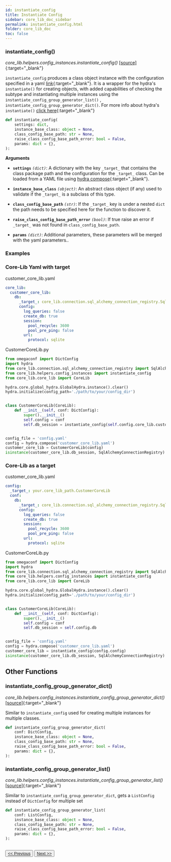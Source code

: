 ```yaml
---
id: instantiate_config
title: Instantiate Config
sidebar: core_lib_doc_sidebar
permalink: instantiate_config.html
folder: core_lib_doc
toc: false
---
```


### instantiate_config()

*core_lib.helpers.config_instances.instantiate_config()* [[source]](https://github.com/shay-te/core-lib/blob/master/core_lib/helpers/config_instances.py#L62){:target="_blank"}

`instantiate_config` produces a class object instance with the configuration specified in a yaml [link](https://github.com/facebookresearch/hydra/blob/740f1446189e26d3e4a3d8c6222a50560a521820/hydra/_internal/instantiate/_instantiate2.py#L148){:target="_blank"}.
It is a wrapper for the hydra's `instantiate()` for creating objects, with added capabilities of checking the 
subtype and instantiating multiple instances using the `instantiate_config_group_generator_list()` , `instantiate_config_group_generator_dict()`. 
For more info about hydra's `instantiate()` [click here](https://hydra.cc/docs/advanced/instantiate_objects/overview/){:target="_blank"}

```python
def instantiate_config(
    settings: dict,
    instance_base_class: object = None,
    class_config_base_path: str = None,
    raise_class_config_base_path_error: bool = False,
    params: dict = {},
):
```
**Arguments**

- **`settings`** *`(dict)`*: A dictionary with the key `_target_` that contains the class package path and the configuration for the `_target_` class.
Can be loaded from a YAML file using [hydra compose](https://hydra.cc/docs/1.0/experimental/compose_api/){:target="_blank"}.

- **`instance_base_class`** *`(object)`*: An abstract class object (if any) used to validate if the `_target_` is a subclass of this type.

- **`class_config_base_path`** *`(str)`*: If the `_target_` key is under a nested `dict` the path needs to be specified here for the function to discover it.

- **`raise_class_config_base_path_error`** *`(bool)`*: If true raise an error if `_target_` was not found in `class_config_base_path`.

- **`params`** *`(dict)`*: Additional parameters, these parameters will be merged with the yaml parameters..


### Examples

### Core-Lib Yaml with target
customer_core_lib.yaml
```yaml
core_lib:
  customer_core_lib:
    db:
      _target_: core_lib.connection.sql_alchemy_connection_registry.SqlAlchemyConnectionRegistry
      config:
        log_queries: false
        create_db: true
        session:
          pool_recycle: 3600
          pool_pre_ping: false
        url:
          protocol: sqlite
```

CustomerCoreLib.py

```python
from omegaconf import DictConfig
import hydra
from core_lib.connection.sql_alchemy_connection_registry import SqlAlchemyConnectionRegistry
from core_lib.helpers.config_instances import instantiate_config
from core_lib.core_lib import CoreLib

hydra.core.global_hydra.GlobalHydra.instance().clear()
hydra.initialize(config_path='./path/to/your/config_dir')


class CustomerCoreLib(CoreLib):
    def __init__(self, conf: DictConfig):
        super().__init__()
        self.config = conf
        self.db_session = instantiate_config(self.config.core_lib.customer_core_lib.db)


config_file = 'config.yaml'
config = hydra.compose('customer_core_lib.yaml')
customer_core_lib = CustomerCoreLib(config)
isinstance(customer_core_lib.db_session, SqlAlchemyConnectionRegistry)  # True
```

### Core-Lib as a target
customer_core_lib.yaml
```yaml
config:
  _target_: your.core_lib_path.CustomerCoreLib
  conf:
    db:
      _target_: core_lib.connection.sql_alchemy_connection_registry.SqlAlchemyConnectionRegistry
      config:
        log_queries: false
        create_db: true
        session:
          pool_recycle: 3600
          pool_pre_ping: false
        url:
          protocol: sqlite
```

CustomerCoreLib.py

```python
from omegaconf import DictConfig
import hydra
from core_lib.connection.sql_alchemy_connection_registry import SqlAlchemyConnectionRegistry
from core_lib.helpers.config_instances import instantiate_config
from core_lib.core_lib import CoreLib

hydra.core.global_hydra.GlobalHydra.instance().clear()
hydra.initialize(config_path='./path/to/your/config_dir')


class CustomerCoreLib(CoreLib):
    def __init__(self, conf: DictConfig):
        super().__init__()
        self.config = conf
        self.db_session = self.config.db


config_file = 'config.yaml'
config = hydra.compose('customer_core_lib.yaml')
customer_core_lib = instantiate_config(config.config)
isinstance(customer_core_lib.db_session, SqlAlchemyConnectionRegistry)  # True
```


## Other Functions

### instantiate_config_group_generator_dict()

*core_lib.helpers.config_instances.instantiate_config_group_generator_dict()* [[source]](https://github.com/shay-te/core-lib/blob/master/core_lib/helpers/config_instances.py#L5){:target="_blank"}

Similar to `instantiate_config` used for creating multiple instances for multiple classes.

```python
def instantiate_config_group_generator_dict(
    conf: DictConfig,
    instance_base_class: object = None,
    class_config_base_path: str = None,
    raise_class_config_base_path_error: bool = False,
    params: dict = {},
):
```

### instantiate_config_group_generator_list()

*core_lib.helpers.config_instances.instantiate_config_group_generator_list()* [[source]](https://github.com/shay-te/core-lib/blob/master/core_lib/helpers/config_instances.py#L20){:target="_blank"}

Similar to `instantiate_config_group_generator_dict`, gets a `ListConfig` instead of `DictConfig` for multiple set

```python
def instantiate_config_group_generator_list(
    conf: ListConfig,
    instance_base_class: object = None,
    class_config_base_path: str = None,
    raise_class_config_base_path_error: bool = False,
    params: dict = {},
):
```

<div style="margin-top:2em">
    <button class="pagePrevious-btn"><a href="/generate_data.html"><< Previous</a></button>
    <button class="pageNext-btn"><a href="/logger.html">Next >></a></button>
</div>